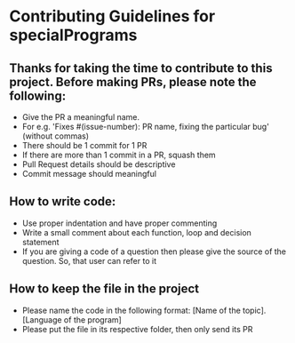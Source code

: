 # Contributing Guidelines for specialPrograms

## Thanks for taking the time to contribute to this project. Before making PRs, please note the following:
- Give the PR a meaningful name.
- For e.g. 'Fixes #(issue-number): PR name, fixing the particular bug' (without commas)
- There should be 1 commit for 1 PR
- If there are more than 1 commit in a PR, squash them
- Pull Request details should be descriptive
- Commit message should meaningful

## How to write code:
- Use proper indentation and have proper commenting
- Write a small comment about each function, loop and decision statement
- If you are giving a code of a question then please give the source of the question. So, that user can refer to it

## How to keep the file in the project
- Please name the code in the following format:
    [Name of the topic].[Language of the program]
- Please put the file in its respective folder, then only send its PR

